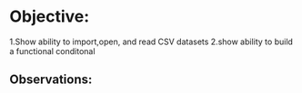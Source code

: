 # Objective: 
 1.Show ability to import,open, and read CSV datasets
  2.show ability to build a functional conditonal

## Observations: 

